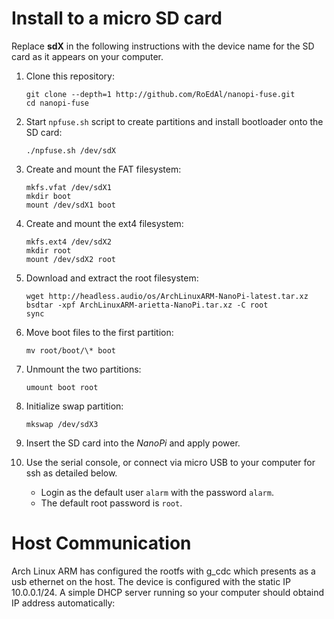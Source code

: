 # Install to a micro SD card

Replace **sdX** in the following instructions with the device name for the SD card as it appears on your computer.

1.  Clone this repository:

    ````
    git clone --depth=1 http://github.com/RoEdAl/nanopi-fuse.git
    cd nanopi-fuse
    ````

2.  Start `npfuse.sh` script to create partitions and install bootloader onto the SD card:
    
    ````
    ./npfuse.sh /dev/sdX
    ````

3.  Create and mount the FAT filesystem:

    ````    
    mkfs.vfat /dev/sdX1
    mkdir boot 
    mount /dev/sdX1 boot
    ````

4.  Create and mount the ext4 filesystem:

    ````
    mkfs.ext4 /dev/sdX2
    mkdir root
    mount /dev/sdX2 root
    ````

5.  Download and extract the root filesystem:

    ````
    wget http://headless.audio/os/ArchLinuxARM-NanoPi-latest.tar.xz
    bsdtar -xpf ArchLinuxARM-arietta-NanoPi.tar.xz -C root
    sync
    ````

6.  Move boot files to the first partition:

    ````
    mv root/boot/\* boot
    ````

8.  Unmount the two partitions:

    ````
    umount boot root
    ````

7.  Initialize swap partition:

    ````
    mkswap /dev/sdX3
    ````

9.  Insert the SD card into the *NanoPi* and apply power.
10. Use the serial console, or connect via micro USB to your computer for ssh as detailed below.
    - Login as the default user `alarm` with the password `alarm`.
    - The default root password is `root`.

# Host Communication

Arch Linux ARM has configured the rootfs with g\_cdc which presents as a usb ethernet on the host.
The device is configured with the static IP 10.0.0.1/24. A simple DHCP server running so your computer should obtaind IP address automatically:


